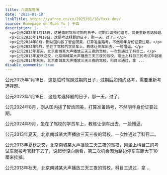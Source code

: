```yaml
---
title: 六渡车管所
date: '2025-01-18'
linkTitle: https://yufree.cn/cn/2025/01/18/fxxk-dmv/
source: Homepage on Miao Yu | 于淼
description: |-
  <p>公元2025年1月18日，这是临时驾照过期的日子，过期后如预约路考，需要重新考选择题。</p>
  <p>公元2023年1月18日，这是考选择题的日子，那一天，过了。</p>
  <p>公元2024年8月，刚从国内拔了智齿回美，打算准备路考，不然明年身份证要过期。</p>
  <p>公元2024年9月，坐在了驾校的学员车上，教练让倒车出去，一脸懵逼。</p>
  <p>公元2013年夏天，北京南城某大声播放三天三夜的驾校，一次性通过了科目二。</p>
  <p>公元2013年夏秋之交，北京南城某大声播放三天三夜的驾校，刚坐上科目三的考试车就被考官赶下去了，说起步没向后看，第二次机会因为路边停车车距大于10厘米挂掉。</p>
  <p>公元2013年秋天，北京南城某大声播放三天三夜的驾校，科目三通过，拿 ...
disable_comments: true
---
```

<p>公元2025年1月18日，这是临时驾照过期的日子，过期后如预约路考，需要重新考选择题。</p>
<p>公元2023年1月18日，这是考选择题的日子，那一天，过了。</p>
<p>公元2024年8月，刚从国内拔了智齿回美，打算准备路考，不然明年身份证要过期。</p>
<p>公元2024年9月，坐在了驾校的学员车上，教练让倒车出去，一脸懵逼。</p>
<p>公元2013年夏天，北京南城某大声播放三天三夜的驾校，一次性通过了科目二。</p>
<p>公元2013年夏秋之交，北京南城某大声播放三天三夜的驾校，刚坐上科目三的考试车就被考官赶下去了，说起步没向后看，第二次机会因为路边停车车距大于10厘米挂掉。</p>
<p>公元2013年秋天，北京南城某大声播放三天三夜的驾校，科目三通过，拿 ...